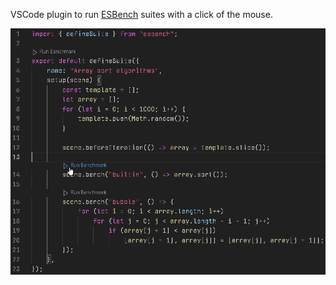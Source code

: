 VSCode plugin to run [ESBench](https://github.com/ESBenchmark/ESBench) suites with a click of the mouse.

![Screenshot](https://github.com/ESBenchmark/VSCode/raw/main/screenshot.png)
